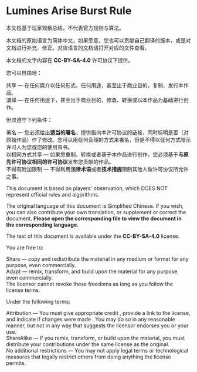 # Lumines Arise Burst Rule
本文档基于玩家观察总结，不代表官方规则与算法。

本文档的原始语言为简体中文，如果愿意，您也可以贡献自己翻译的版本，或是对文档进行补充、修正。对应语言的文档请打开对应的文件查看。

本文档的文字内容在 **CC-BY-SA-4.0** 许可协议下提供。

您可以自由地：

共享 — 在任何媒介以任何形式、任何用途，甚至出于商业目的，复制、发行本作品。  
演绎 — 在任何用途下，甚至出于商业目的，修改、转换或以本作品为基础进行创作。

但须遵守下列条件：

署名 — 您必须给出**适当的署名**，提供指向本许可协议的链接，同时标明是否（对原始作品）作了修改。您可以用任何合理的方式来署名，但是不得以任何方式暗示许可人为您或您的使用背书。  
以相同方式共享 — 如果您重制、转换或者基于本作品进行创作，您必须基于**与原先许可协议相同的许可协议**发布您贡献的作品。  
不得有附加限制 — 不得利用**法律术语**或者**技术措施**限制其他人做许可协议所允许之事。

This document is based on players' observation, which DOES NOT represent official rules and algorithms. 

The original language of this document is Simplified Chinese. If you wish, you can also contribute your own translation, or supplement or correct the document. **Please open the corresponding file to view the document in the corresponding language.**

The text of this document is available under the **CC-BY-SA-4.0** license.

You are free to:

Share — copy and redistribute the material in any medium or format for any purpose, even commercially.  
Adapt — remix, transform, and build upon the material for any purpose, even commercially.  
The licensor cannot revoke these freedoms as long as you follow the license terms.  

Under the following terms:

Attribution — You must give appropriate credit , provide a link to the license, and indicate if changes were made . You may do so in any reasonable manner, but not in any way that suggests the licensor endorses you or your use.  
ShareAlike — If you remix, transform, or build upon the material, you must distribute your contributions under the same license as the original.  
No additional restrictions — You may not apply legal terms or technological measures that legally restrict others from doing anything the license permits.